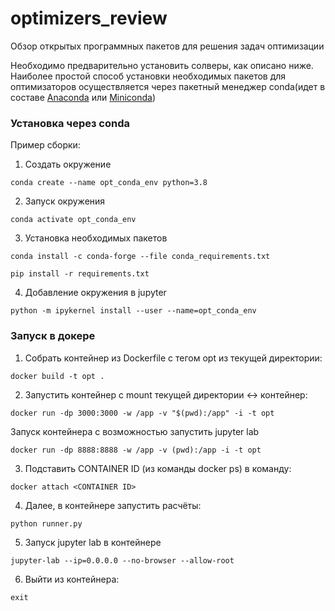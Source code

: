 # optimizers_review
Обзор открытых программных пакетов для решения задач оптимизации


Необходимо предварительно установить солверы, как описано ниже.
Наиболее простой способ установки необходимых пакетов для оптимизаторов осуществляется
через пакетный менеджер conda(идет в составе [Anaconda](https://www.anaconda.com/) 
или [Miniconda](https://docs.conda.io/en/latest/miniconda.html))

### Установка через conda
Пример сборки:

1. Создать окружение 
```
conda create --name opt_conda_env python=3.8
```
2. Запуск окружения
```
conda activate opt_conda_env
```
3. Установка необходимых пакетов
```
conda install -c conda-forge --file conda_requirements.txt
```

```
pip install -r requirements.txt
```

4. Добавление окружения в jupyter
```
python -m ipykernel install --user --name=opt_conda_env
```


### Запуск в докере

1. Собрать контейнер из Dockerfile с тегом opt из текущей директории:
```
docker build -t opt .
```

2. Запустить контейнер с mount текущей директории <-> контейнер:
```
docker run -dp 3000:3000 -w /app -v "$(pwd):/app" -i -t opt
```

Запуск контейнера с возможностью запустить jupyter lab
```
docker run -dp 8888:8888 -w /app -v (pwd):/app -i -t opt 
```

3. Подставить CONTAINER ID (из команды docker ps) в команду:
```
docker attach <CONTAINER ID>
```

4. Далее, в контейнере запустить расчёты:
```
python runner.py
```

5. Запуск jupyter lab в контейнере
```
jupyter-lab --ip=0.0.0.0 --no-browser --allow-root
```

6. Выйти из контейнера: 
```
exit
```